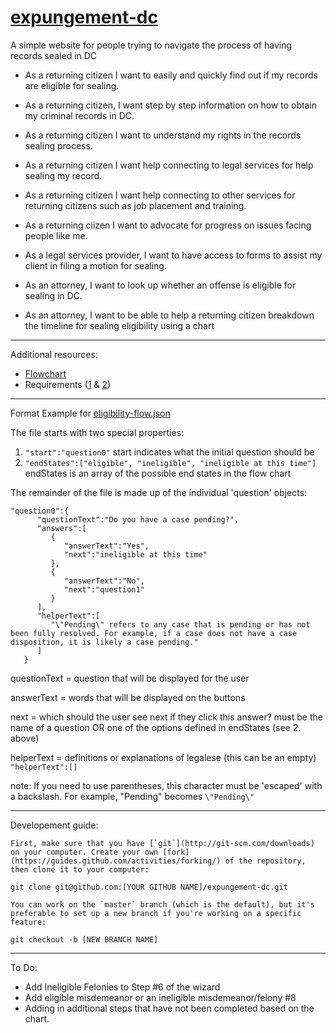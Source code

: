 # [expungement-dc](http://codefordc.github.io/expungement-dc/#/)
A simple website for people trying to navigate the process of having records sealed in DC

* As a returning citizen I want to easily and quickly find out if my records are eligible for sealing.
* As a returning citizen, I want step by step information on how to obtain my criminal records in DC.
* As a returning citizen I want to understand my rights in the records sealing process.
* As a returning citizen I want help connecting to legal services for help sealing my record.
* As a returning citizen I want help connecting to other services for returning citizens such as job placement and training.
* As a returning ciizen I want to advocate for progress on issues facing people like me.

* As a legal services provider, I want to have access to forms to assist my client in filing a motion for sealing.

* As an attorney, I want to look up whether an offense is eligible for sealing in DC.
* As an attorney, I want to be able to help a returning citizen breakdown the timeline for sealing eligibility using a chart

---
Additional resources:

- [Flowchart](docs/flowchart.jpeg)
- Requirements ([1](docs/requirements_1.jpeg) & [2](docs/requirements_1.jpeg))
---
Format Example for [eligibility-flow.json](eligibility-flow.json)

The file starts with two special properties:
1. `"start":"question0"` 
start indicates what the initial question should be
2. `"endStates":["eligible", "ineligible", "ineligible at this time"]`
endStates is an array of the possible end states in the flow chart


The remainder of the file is made up of the individual 'question' objects:
```
"question0":{  
      "questionText":"Do you have a case pending?",
      "answers":[  
         {  
            "answerText":"Yes",
            "next":"ineligible at this time"
         },
         {  
            "answerText":"No",
            "next":"question1"
         }
      ],
      "helperText":[  
         "\"Pending\" refers to any case that is pending or has not been fully resolved. For example, if a case does not have a case disposition, it is likely a case pending."
      ]
   }
```


questionText = question that will be displayed for the user 

answerText = words that will be displayed on the buttons

next = which should the user see next if they click this answer? must be the name of a question OR one of the options defined in endStates (see 2. above)

helperText = definitions or explanations of legalese (this can be an empty) `"helperText":[]`

note: If you need to use parentheses, this character must be 'escaped' with a backslash.  For example, "Pending" becomes `\"Pending\"`

---
Developement guide:

    First, make sure that you have [`git`](http://git-scm.com/downloads) on your computer. Create your own [fork](https://guides.github.com/activities/forking/) of the repository, then clone it to your computer:

    git clone git@github.com:[YOUR GITHUB NAME]/expungement-dc.git

	You can work on the `master` branch (which is the default), but it's preferable to set up a new branch if you're working on a specific feature:

    git checkout -b [NEW BRANCH NAME]

---
To Do:

- Add Ineligible Felonies to Step #6 of the wizard
- Add eligible misdemeanor or an ineligible misdemeanor/felony #8
- Adding in additional steps that have not been completed based on the chart.